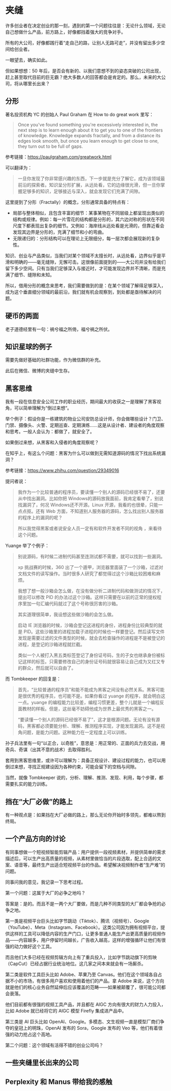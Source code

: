 # 夹缝

许多创业者在决定创业的那一刻，遇到的第一个问题往往是：无论什么领域，无论自己想做什么产品，前方路上，好像都挡着强大的竞争对手。

所有的大公司，好像都践行着“走自己的路，让别人无路可走”，并没有留出多少空间给创业者。

一眼望去，确实如此。

但如果想想：50 年后，是否会有新的、以我们意想不到的姿态突破的公司出现，赶上甚至取代目前的巨无霸？绝大多数人的回答都会是肯定的。那么，未来的大公司，将从哪里长出来？

## 分形

著名投资机构 YC 的创始人 Paul Graham 在 How to do great work 里写：

>Once you've found something you're excessively interested in, the next step is to learn enough about it to get you to one of the frontiers of knowledge. Knowledge expands fractally, and from a distance its edges look smooth, but once you learn enough to get close to one, they turn out to be full of gaps.

参考链接：https://paulgraham.com/greatwork.html

可以翻译为：

>一旦你发现了你非常感兴趣的东西，下一步就是充分了解它，成为该领域最前沿的探索者。知识呈分形扩展，从远处看，它的边缘很光滑，但一旦你掌握足够多的知识，足够接近与深入，就会发现它们充满了间隙。

这里提到了分形（Fractally）的概念，分形通常具备的特点有：

- 局部与整体相似，且包含丰富的细节：某事某物在不同层级上都呈现出类似的结构或规律。例如：每一片雪花的结构都是分形的，其六边对称的形状在不同尺度下都表现出复杂的细节。又例如：海岸线从远处看是光滑的，但靠近看会发现其边界是分形的，充满了细节和小的弯曲。
- 无限递归的：分形结构可以在理论上无限细分，每一层次都会展现新的复杂性。

知识、创业与产品类似，当我们对某个领域不太擅长时，从远处看，边界似乎是平滑和明确的——毫无缝隙，无懈可击。这很像前面提到的——大公司并没有给我们留下多少空间。只有当我们足够深入与接近时，才可能发现边界并不清晰，而是充满了细节、缝隙和未知。

所以，借用分形的概念来思考，我们需要做到的是：在某个领域了解得足够深入，成为这个垂直细分领域的最前沿，我们就有机会观察到，到处都是亟待解决的问题。

## 硬币的两面

老子道德经里有一句：祸兮福之所倚，福兮祸之所伏。

## 知识星球的例子

需要先做好基础的社群功能，作为微信群的补充。

此后在微信、微博的夹缝中生存。

## 黑客思维

我有一段在信息安全公司工作的职业经历，期间最大的收获之一是理解了黑客视角，可以简单理解为“倒过来想“。

举个例子：假设你是一栋建筑的物业公司安防总设计师，你会做哪些设计？门卫、门禁、摄像头、火警、定期巡查、定期演练……这是从设计者、建设者的角度观察和思考。一般人会认为：都做了，就安全了。

如果倒过来想，从黑客和入侵者的角度观察呢？

在知乎上，有这么个问题：黑客为什么可以做到无需知道源码的情况下找出系统漏洞？  

参考链接：https://www.zhihu.com/question/29349016

提问者说：

> 我作为一个比较普通的程序员，要读懂一个别人的源码已经很不易了，还要从中找出漏洞。比如你把 Windows的源码放我面前，我肯定看晕了，别说找漏洞了，何况 Windows还不开源。Linux 开源，我看的也很晕，只能一点点抠。还有 Web 方面，不知道别人服务器的源码，怎么找出别人服务器的程序上的漏洞的呢？
>  
> 所以我觉得黑客或者说安全人员一定有和软件开发者不同的视角 ，来看待这个问题。  

Yuange 举了个例子：

> 别说源码，有时候二进制代码甚至连测试都不需要，就可以找到一些漏洞。  
>
> xp 挑战赛的时候，360 出了一个遁甲，浏览器里面装了一个沙箱，过滤对文档文件的读写操作。当时很多人研究了都觉得过这个沙箱比较困难和麻烦。  
>
> 我想了想一般沙箱会怎么做，在没有做分析二进制代码和做测试的情况下，提出可以修改 PID 的办法过这个沙箱。这样只需要在以前的正常的提权程序里加一句汇编代码就过了这个号称很厉害的沙箱。  
>
> 其实道理很简单，我设想这些做沙箱的会怎么做。  
>
> 启动 IE 浏览器的时候，沙箱会登记这进程的身份，进程身份比较典型的就是 PID。这些沙箱里的进程加载子进程的时候也一样要登记。然后读写文件发现是需要过滤的文件类型的时候，就会去检查操作的进程是不是被登记的进程，是登记的沙箱进程就拦截。  
>
> 类似一个人被打入黑五类标签登记了身份证号码，生的子女也继承身份被标记这样的标签。只需要修改自己的身份证号码就很容易让自己成为又红又专的群众，然后就可以自由了。

而 Tombkeeper 的回复是：

> 首先，“比较普通的程序员”和能不能成为黑客之间没有必然关系。黑客可能是很优秀的程序员，也可能不是。如果你看过 yuange 的程序，就会明白这一点。yuange 的编程能力比较差，编程习惯更差，整个儿就是一个编程反面教材的样板。但是，这丝毫不妨碍他成为世界上最优秀的黑客之一。
>
> “要读懂一个别人的源码已经很不易了”，这才是根源问题。无论有没有源码，黑客都必须要能分析、理解、推测程序实现，才能发现漏洞。这不是视角问题，是能力问题。这种能力在一定程度上可以训练。

孙子兵法里有一句“以正合，以奇胜”，意思是：用正常的、正面的兵力去交战，用奇兵、奇谋（出其不意的战术）去取得胜利。

套用到黑客思维里，或许可以理解为：具备正规设计、建设过程的能力，也可以用倒过来想，寻找正规建设因为各种约束，可能会留下的空档与间隙。

当然，就像 Tombkeeper 说的，分析、理解、推测、发现、利用，每个步骤，都需要扎实的能力训练。

## 挡在“大厂必做”的路上

有一种观点是：如果挡在大厂必做的路上，那么无论你开始时多领先，都难以熬到终局。

## 一个产品方向的讨论

有同事想做一个短视频智能剪辑产品：用户提供一段视频素材，并提供简单的需求描述后，可以生产出高质量的视频，从素材里做恰当的片段选取，配上合适的文案、语音等，最终生产出适合短视频平台的作品。希望解决视频制作者“生产难”的问题。

同事问我的意见，我记录一下思考过程。

第一个问题：这属于大厂的必争之地吗？

答案是：是的。而且不是一两个大厂要做，而是几种不同类型的大厂都会争抢的必争之地。

第一类是视频平台巨头比如字节跳动（Tiktok）、腾讯（视频号）、Google（YouTube）、Meta（Instagram、Facebook）。这类公司因为拥有视频平台，提供这样的工具可以降低内容的生产门口，让更多普通人能生产出更高质量的视频作品——内容越多，用户停留时间越长，广告收入越高，这样的增强循环让他们有很强的动力做好这个工具。

而且他们大多已经在视频剪辑方向上有了重兵投入，比如字节跳动旗下的剪映（CapCut）已经占据行业统治地位。这几家之间本来就会有一场厮杀。

第二类是软件工具巨头比如 Adobe、苹果乃至 Canvas。他们在这个领域各自占据不小的市场，有很多用户喜欢和使用着他们的产品。拿 Adobe 来说，这个方向就是他们的核心业务自然延伸后应该覆盖的范畴——如果被颠覆了，很可能公司都会衰落。

他们目前都有很强的视频工具产品，并且都在 AIGC 方向有很大的财力人力投入，比如 Adobe 就已经将它的 AIGC 模型 Firefly 集成进产品中。

第三类是 AI 巨头比如 OpenAI、Google。多模态、文生视频一直是模型厂商们争夺的皇冠上的明珠，OpenAI 发布的 Sora，Google 发布的 Veo 等，他们有着很强的动力抢占这个高地。

第二个问题：这个领域有活得不错的创业公司吗？

## 一些夹缝里长出来的公司


## Perplexity 和 Manus 带给我的感触
 